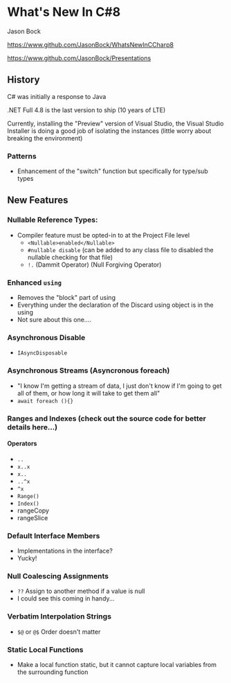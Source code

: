 # What's New In C#8

Jason Bock

https://www.github.com/JasonBock/WhatsNewInCCharp8

https://www.github.com/JasonBock/Presentations

## History

C# was initially a response to Java

.NET Full 4.8 is the last version to ship (10 years of LTE)

Currently, installing the "Preview" version of Visual Studio, the Visual Studio Installer is doing a good job of isolating the instances (little worry about breaking the environment)

### Patterns

- Enhancement of the "switch" function but specifically for type/sub types

## New Features

### Nullable Reference Types:

- Compiler feature must be opted-in to at the Project File level
    - `<Nullable>enabled</Nullable>`
	- `#nullable disable` (can be added to any class file to disabled the nullable checking for that file)
	- `!.`  (Dammit Operator) (Null Forgiving Operator)

### Enhanced `using`

- Removes the "block" part of using
- Everything under the declaration of the Discard using object is in the using
- Not sure about this one….

### Asynchronous Disable
- `IAsyncDisposable`

### Asynchronous Streams  (Asyncronous foreach)
- "I know I'm getting a stream of data, I just don't know if I'm going to get all of them, or how long it will take to get them all"
- `await foreach (){}`

### Ranges and Indexes  (check out the source code for better details here…)

#### Operators
- `..`
- `x..x` 
- `x..`
- `..^x`  
- `^x`
- `Range()`
- `Index()`
- rangeCopy
- rangeSlice

### Default Interface Members

- Implementations in the interface?
- Yucky!

### Null Coalescing Assignments

- `??`  Assign to another method if a value is null
- I could see this coming in handy...

### Verbatim Interpolation Strings

- `$@` or `@$` Order doesn't matter

### Static Local Functions

- Make a local function static, but it cannot capture local variables from the surrounding function





